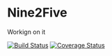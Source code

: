 Nine2Five 
=========== 
Workign on it

[![Build Status](https://travis-ci.org/nine2five/nine2five-backend.svg?branch=master)](https://travis-ci.org/nine2five/nine2five-backend) [![Coverage Status](https://coveralls.io/repos/github/nine2five/nine2five-backend/badge.svg?branch=master)](https://coveralls.io/github/nine2five/nine2five-backend?branch=master)
